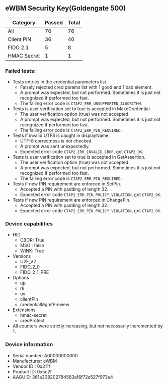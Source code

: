 ## eWBM Security Key(Goldengate 500)

| Category    |   Passed |   Total |
|-------------|----------|---------|
| All         |       70 |      76 |
| Client PIN  |       36 |      40 |
| FIDO 2.1    |        5 |       8 |
| HMAC Secret |        1 |       1 |

### Failed tests:

* Tests entries in the credential parameters list.
  * Falsely rejected cred params list with 1 good and 1 bad element.
  * A prompt was expected, but not performed. Sometimes it is just not recognized if performed too fast.
  * The failing error code is `CTAP2_ERR_UNSUPPORTED_ALGORITHM`.
* Tests is user verification set to true is accepted in MakeCredential.
  * The user verification option (true) was not accepted.
  * A prompt was expected, but not performed. Sometimes it is just not recognized if performed too fast.
  * The failing error code is `CTAP2_ERR_PIN_REQUIRED`.
* Tests if invalid UTF8 is caught in displayName.
  * UTF-8 correctness is not checked.
  * A prompt was sent unexpectedly.
  * Expected error code `CTAP2_ERR_INVALID_CBOR`, got `CTAP2_OK`.
* Tests is user verification set to true is accepted in GetAssertion.
  * The user verification option (true) was not accepted.
  * A prompt was expected, but not performed. Sometimes it is just not recognized if performed too fast.
  * The failing error code is `CTAP2_ERR_PIN_REQUIRED`.
* Tests if new PIN requirement are enforced in SetPin.
  * Accepted a PIN with padding of length 32.
  * Expected error code `CTAP2_ERR_PIN_POLICY_VIOLATION`, got `CTAP2_OK`.
* Tests if new PIN requirement are enforced in ChangePin.
  * Accepted a PIN with padding of length 32.
  * Expected error code `CTAP2_ERR_PIN_POLICY_VIOLATION`, got `CTAP2_OK`.

### Device capabilities

* HID
  * CBOR: True
  * MSG : false
  * WINK: True
* Versions
  * U2F_V2
  * FIDO_2_0
  * FIDO_2_1_PRE
* Options
  * up
  * rk
  * uv
  * clientPin
  * credentialMgmtPreview
* Extensions
  * hmac-secret
  * credProtect
* All counters were strictly increasing, but not necessarily incremented by 1.

### Device information

* Serial number: A00000000000
* Manufacturer: eWBM
* Vendor ID : 0x311f
* Product ID: 0x5c2f
* AAGUID: 361a308202784583a16f72a527f973e4
